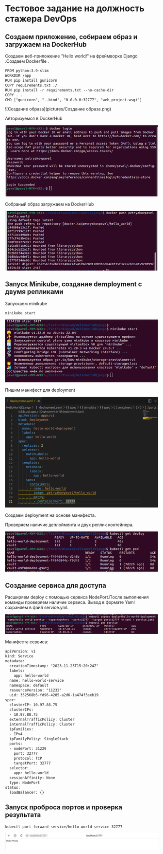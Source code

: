# Тестовое задание на должность стажера DevOps
## Создаем приложение, собираем образ и загружаем на DockerHub
Создаем веб-приложение "Hello world!" на фреймворке Django .Создаем Dockerfile .
```
FROM python:3.9-slim
WORKDIR /app
RUN pip install gunicorn
COPY requirements.txt ./
RUN pip install -r requirements.txt --no-cache-dir
COPY . .
CMD ["gunicorn", "--bind", "0.0.0.0:32777", "web_project.wsgi"]
```


![Создание образа](pictures/Создание образа.png)

Авторизуемся в DockerHub

![авторизация](https://github.com/PetryakovPavel/Test_Task_for_Biocad/blob/main/pictures/Вход%20в%20ДХ.png)

 Собраный образ  загружаем на DockerHub


![загрузка](https://github.com/PetryakovPavel/Test_Task_for_Biocad/blob/main/pictures/Загрузка%20в%20ДХ.png)

## Запуск Minikube, создание demployment с двумя репликами
Запускаем minikube
```
minikube start 
```
![миникуб](https://github.com/PetryakovPavel/Test_Task_for_Biocad/blob/main/pictures/МиникубСтарт.png)

Пишим манифест для deployment 

![deploy](https://github.com/PetryakovPavel/Test_Task_for_Biocad/blob/main/pictures/Деплой.png)

Создаем deployment на основе манифеста.


Проверяем наличие деплоймента и двух реплик контейнера.

![depl](https://github.com/PetryakovPavel/Test_Task_for_Biocad/blob/main/pictures/Деплой%20командой.png)


## Создание сервиса для доступа
Расширяем deploy  с помощью сервиса NodePort.После выполнения команды  проверяем наличие сервиса. Вывод в формате Yaml сохраняем в файл service.yml.

![service](https://github.com/PetryakovPavel/Test_Task_for_Biocad/blob/main/pictures/сервис.png)

Манифеста сервиса:

```
apiVersion: v1
kind: Service
metadata:
  creationTimestamp: "2023-11-23T15:20:24Z"
  labels:
    app: hello-world
  name: hello-world-service
  namespace: default
  resourceVersion: "11232"
  uid: 352568b5-fd96-4285-a2d6-1a474f3eeb19
spec:
  clusterIP: 10.97.88.75
  clusterIPs:
  - 10.97.88.75
  externalTrafficPolicy: Cluster
  internalTrafficPolicy: Cluster
  ipFamilies:
  - IPv4
  ipFamilyPolicy: SingleStack
  ports:
  - nodePort: 31229
    port: 32777
    protocol: TCP
    targetPort: 32777
  selector:
    app: hello-world
  sessionAffinity: None
  type: NodePort
status:
  loadBalancer: {}

```
## Запуск проброса портов и проверка результата

```
kubectl port-forward service/hello-world-service 32777
```

![HelloWorld](https://github.com/PetryakovPavel/Test_Task_for_Biocad/blob/main/pictures/Хеллоу%20ворлд.png)
